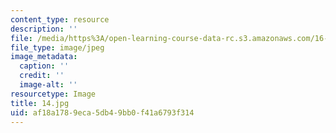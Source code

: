 ```yaml
---
content_type: resource
description: ''
file: /media/https%3A/open-learning-course-data-rc.s3.amazonaws.com/16-885j-aircraft-systems-engineering-fall-2005/af18a1789eca5db49bb0f41a6793f314_14.jpg
file_type: image/jpeg
image_metadata:
  caption: ''
  credit: ''
  image-alt: ''
resourcetype: Image
title: 14.jpg
uid: af18a178-9eca-5db4-9bb0-f41a6793f314
---
```

